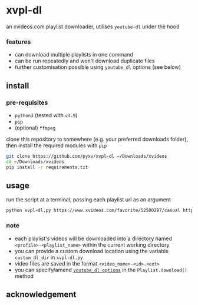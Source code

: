 # xvpl-dl
an xvideos.com playlist downloader, utilises `youtube-dl` under the hood

### features

- can download multiple playlists in one command
- can be run repeatedly and won't download duplicate files
- further customisation possible using `youtube_dl` options (see below)

## install

### pre-requisites

- `python3` (tested with `v3.9`)
- `pip`
- (optional) `ffmpeg`

clone this repository to somewhere (e.g. your preferred downloads folder), then install the required modules with `pip`

```sh
git clone https://github.com/pyxv/xvpl-dl ~/Downloads/xvideos
cd ~/Downloads/xvideos
pip install -r requirements.txt
```

## usage

run the script at a terminal, passing each playlist url as an argument

```sh
python xvpl-dl.py https://www.xvideos.com/favorite/52500297/casual https://www.xvideos.com/favorite/38755061/female_orgasm https://www.xvideos.com/favorite/37487709/123
```

### note

- each playlist's videos will be downloaded into a directory named `<profile>-<playlist_name>` within the current working directory
- you can provide a custom download location using the variable `custom_dl_dir` in `xvpl-dl.py`
- video files are saved in the format `<video_name>-<id>.<ext>`
- you can specify/amend [`youtube_dl options`](https://github.com/rg3/youtube-dl/blob/master/youtube_dl/YoutubeDL.py#L129-L279) in the `Playlist.download()` method

## acknowledgement

